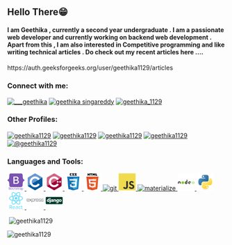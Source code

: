 <h2>Hello There😁</h2>
<h4>I am Geethika , currently a second year undergraduate . I am a passionate web developer and currently working on backend web development . Apart from this , I am also interested in Competitive programming and like writing technical articles . Do check out my recent articles here ....</h3>
 https://auth.geeksforgeeks.org/user/geethika1129/articles

<h3 align="left">Connect with me:</h3>
<p align="left">
<a href="https://twitter.com/___geethika" target="blank"><img align="center" src="https://raw.githubusercontent.com/rahuldkjain/github-profile-readme-generator/master/src/images/icons/Social/twitter.svg" alt="___geethika" height="30" width="40" /></a>
<a href="https://www.linkedin.com/in/geethika-singareddy/" target="blank"><img align="center" src="https://raw.githubusercontent.com/rahuldkjain/github-profile-readme-generator/master/src/images/icons/Social/linked-in-alt.svg" alt="geethika singareddy" height="30" width="40" /></a>
<a href="https://instagram.com/geethika_1129" target="blank"><img align="center" src="https://raw.githubusercontent.com/rahuldkjain/github-profile-readme-generator/master/src/images/icons/Social/instagram.svg" alt="geethika_1129" height="30" width="40" />
</a>
</p>

<h3 align="left">Other Profiles:</h3>
<p align="left">
<a href="https://www.codechef.com/users/geethika1129" target="blank"><img align="center" src="https://cdn.jsdelivr.net/npm/simple-icons@3.1.0/icons/codechef.svg" alt="geethika1129" height="30" width="40" /></a>
<a href="https://www.hackerrank.com/geethika1129" target="blank"><img align="center" src="https://raw.githubusercontent.com/rahuldkjain/github-profile-readme-generator/master/src/images/icons/Social/hackerrank.svg" alt="geethika1129" height="30" width="40" /></a>
<a href="https://codeforces.com/profile/geethika1129" target="blank"><img align="center" src="https://raw.githubusercontent.com/rahuldkjain/github-profile-readme-generator/master/src/images/icons/Social/codeforces.svg" alt="geethika1129" height="30" width="40" /></a>
<a href="https://www.leetcode.com/geethika1129" target="blank"><img align="center" src="https://raw.githubusercontent.com/rahuldkjain/github-profile-readme-generator/master/src/images/icons/Social/leet-code.svg" alt="geethika1129" height="30" width="40" /></a>
<a href="https://www.hackerearth.com/@geethika1129" target="blank"><img align="center" src="https://raw.githubusercontent.com/rahuldkjain/github-profile-readme-generator/master/src/images/icons/Social/hackerearth.svg" alt="@geethika1129" height="30" width="40" /></a>
</p>

<h3 align="left">Languages and Tools:</h3>
<p align="left"> <a href="https://getbootstrap.com" target="_blank" rel="noreferrer"> <img src="https://raw.githubusercontent.com/devicons/devicon/master/icons/bootstrap/bootstrap-plain-wordmark.svg" alt="bootstrap" width="40" height="40"/> </a> <a href="https://www.cprogramming.com/" target="_blank" rel="noreferrer"> <img src="https://raw.githubusercontent.com/devicons/devicon/master/icons/c/c-original.svg" alt="c" width="40" height="40"/> </a> <a href="https://www.w3schools.com/cpp/" target="_blank" rel="noreferrer"> <img src="https://raw.githubusercontent.com/devicons/devicon/master/icons/cplusplus/cplusplus-original.svg" alt="cplusplus" width="40" height="40"/> </a> <a href="https://www.w3schools.com/css/" target="_blank" rel="noreferrer"> <img src="https://raw.githubusercontent.com/devicons/devicon/master/icons/css3/css3-original-wordmark.svg" alt="css3" width="40" height="40"/> </a>  <a href="https://www.w3.org/html/" target="_blank" rel="noreferrer"> <img src="https://raw.githubusercontent.com/devicons/devicon/master/icons/html5/html5-original-wordmark.svg" alt="html5" width="40" height="40"/> </a><a href="https://git-scm.com/" target="_blank" rel="noreferrer"> <img src="https://www.vectorlogo.zone/logos/git-scm/git-scm-icon.svg" alt="git" width="40" height="40"/> </a> <a href="https://developer.mozilla.org/en-US/docs/Web/JavaScript" target="_blank" rel="noreferrer"> <img src="https://raw.githubusercontent.com/devicons/devicon/master/icons/javascript/javascript-original.svg" alt="javascript" width="40" height="40"/> </a> <a href="https://materializecss.com/" target="_blank" rel="noreferrer"> <img src="https://raw.githubusercontent.com/prplx/svg-logos/5585531d45d294869c4eaab4d7cf2e9c167710a9/svg/materialize.svg" alt="materialize" width="40" height="40"/> </a> <a href="https://nodejs.org" target="_blank" rel="noreferrer"> <img src="https://raw.githubusercontent.com/devicons/devicon/master/icons/nodejs/nodejs-original-wordmark.svg" alt="nodejs" width="40" height="40"/> </a> <a href="https://www.python.org" target="_blank" rel="noreferrer"> <img src="https://raw.githubusercontent.com/devicons/devicon/master/icons/python/python-original.svg" alt="python" width="40" height="40"/> </a> <a href="https://reactjs.org/" target="_blank" rel="noreferrer"> <img src="https://raw.githubusercontent.com/devicons/devicon/master/icons/react/react-original-wordmark.svg" alt="react" width="40" height="40"/> </a>
<a href="https://expressjs.com" target="_blank" rel="noreferrer"> <img src="https://raw.githubusercontent.com/devicons/devicon/master/icons/express/express-original-wordmark.svg" alt="express" width="40" height="40"/> </a>
<a href="https://www.djangoproject.com/" target="_blank" rel="noreferrer"> <img src="https://raw.githubusercontent.com/devicons/devicon/master/icons/django/django-original.svg" alt="django" width="40" height="40"/> </a></p>


<p>&nbsp;<img align="center" src="https://github-readme-stats.vercel.app/api?username=geethika1129&show_icons=true&locale=en" alt="geethika1129" /></p>
<p><img align="left" src="https://github-readme-stats.vercel.app/api/top-langs?username=geethika1129&show_icons=true&locale=en&layout=compact" alt="geethika1129" /></p>

